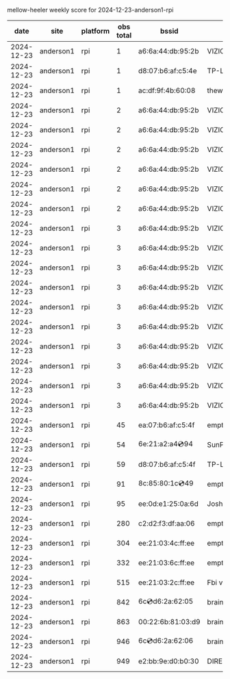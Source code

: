 mellow-heeler weekly score for 2024-12-23-anderson1-rpi

|date|site|platform|obs total|bssid|ssid|lat|lng|
|--|--|--|--|--|--|--|--|
|2024-12-23|anderson1|rpi|1|a6:6a:44:db:95:2b|VIZIOCastAudio4259|40.41746|-122.24048|
|2024-12-23|anderson1|rpi|1|d8:07:b6:af:c5:4e|TP-Link_C54F|40.41746|-122.24048|
|2024-12-23|anderson1|rpi|1|ac:df:9f:4b:60:08|theweef|40.41746|-122.24048|
|2024-12-23|anderson1|rpi|2|a6:6a:44:db:95:2b|VIZIOCastAudio7600|40.41746|-122.24048|
|2024-12-23|anderson1|rpi|2|a6:6a:44:db:95:2b|VIZIOCastAudio3281|40.41746|-122.24048|
|2024-12-23|anderson1|rpi|2|a6:6a:44:db:95:2b|VIZIOCastAudio2004|40.41746|-122.24048|
|2024-12-23|anderson1|rpi|2|a6:6a:44:db:95:2b|VIZIOCastAudio8808|40.41746|-122.24048|
|2024-12-23|anderson1|rpi|2|a6:6a:44:db:95:2b|VIZIOCastAudio1013|40.41746|-122.24048|
|2024-12-23|anderson1|rpi|2|a6:6a:44:db:95:2b|VIZIOCastAudio5020|40.41746|-122.24048|
|2024-12-23|anderson1|rpi|3|a6:6a:44:db:95:2b|VIZIOCastAudio8570|40.41746|-122.24048|
|2024-12-23|anderson1|rpi|3|a6:6a:44:db:95:2b|VIZIOCastAudio5994|40.41746|-122.24048|
|2024-12-23|anderson1|rpi|3|a6:6a:44:db:95:2b|VIZIOCastAudio5409|40.41746|-122.24048|
|2024-12-23|anderson1|rpi|3|a6:6a:44:db:95:2b|VIZIOCastAudio1606|40.41746|-122.24048|
|2024-12-23|anderson1|rpi|3|a6:6a:44:db:95:2b|VIZIOCastAudio3471|40.41746|-122.24048|
|2024-12-23|anderson1|rpi|3|a6:6a:44:db:95:2b|VIZIOCastAudio1360|40.41746|-122.24048|
|2024-12-23|anderson1|rpi|3|a6:6a:44:db:95:2b|VIZIOCastAudio9851|40.41746|-122.24048|
|2024-12-23|anderson1|rpi|3|a6:6a:44:db:95:2b|VIZIOCastAudio6492|40.41746|-122.24048|
|2024-12-23|anderson1|rpi|3|a6:6a:44:db:95:2b|VIZIOCastAudio8899|40.41746|-122.24048|
|2024-12-23|anderson1|rpi|3|a6:6a:44:db:95:2b|VIZIOCastAudio7656|40.41746|-122.24048|
|2024-12-23|anderson1|rpi|45|ea:07:b6:af:c5:4f|empty_ssid|40.41746|-122.24048|
|2024-12-23|anderson1|rpi|54|6e:21:a2:a4:cd:94|SunPower21450|40.41746|-122.24048|
|2024-12-23|anderson1|rpi|59|d8:07:b6:af:c5:4f|TP-Link_C54F|40.41746|-122.24048|
|2024-12-23|anderson1|rpi|91|8c:85:80:1c:cd:49|empty_ssid|40.41746|-122.24048|
|2024-12-23|anderson1|rpi|95|ee:0d:e1:25:0a:6d|JoshLily|40.41746|-122.24048|
|2024-12-23|anderson1|rpi|280|c2:d2:f3:df:aa:06|empty_ssid|40.41746|-122.24048|
|2024-12-23|anderson1|rpi|304|ee:21:03:4c:ff:ee|empty_ssid|40.41746|-122.24048|
|2024-12-23|anderson1|rpi|332|ee:21:03:6c:ff:ee|empty_ssid|40.41746|-122.24048|
|2024-12-23|anderson1|rpi|515|ee:21:03:2c:ff:ee|Fbi van 13|40.41746|-122.24048|
|2024-12-23|anderson1|rpi|842|6c:cd:d6:2a:62:05|braingang2_5GEXT|40.41746|-122.24048|
|2024-12-23|anderson1|rpi|863|00:22:6b:81:03:d9|braingang2|40.41746|-122.24048|
|2024-12-23|anderson1|rpi|946|6c:cd:d6:2a:62:06|braingang2_2GEXT|40.41746|-122.24048|
|2024-12-23|anderson1|rpi|949|e2:bb:9e:d0:b0:30|DIRECT-9ED03030|40.41746|-122.24048|
